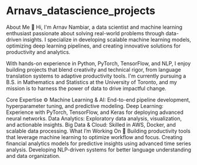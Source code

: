 # Arnavs_datascience_projects
About Me 👋
Hi, I'm Arnav Nambiar, a data scientist and machine learning enthusiast passionate about solving real-world problems through data-driven insights. I specialize in developing scalable machine learning models, optimizing deep learning pipelines, and creating innovative solutions for productivity and analytics.

With hands-on experience in Python, PyTorch, TensorFlow, and NLP, I enjoy building projects that blend creativity and technical rigor, from language translation systems to adaptive productivity tools. I'm currently pursuing a B.S. in Mathematics and Statistics at the University of Toronto, and my mission is to harness the power of data to drive impactful change.

Core Expertise ⚙️
Machine Learning & AI: End-to-end pipeline development, hyperparameter tuning, and predictive modeling.
Deep Learning: Experience with PyTorch, TensorFlow, and Keras for deploying advanced neural networks.
Data Analytics: Exploratory data analysis, visualization, and actionable insights.
Big Data & Cloud: Skilled in AWS, Docker, and scalable data processing.
What I’m Working On 🚀
Building productivity tools that leverage machine learning to optimize workflow and focus.
Creating financial analytics models for predictive insights using advanced time series analysis.
Developing NLP-driven systems for better language understanding and data organization.
